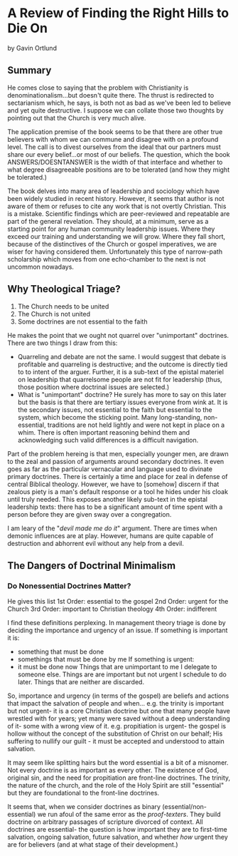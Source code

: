 # A Review of Finding the Right Hills to Die On
by Gavin Ortlund


## Summary

He comes close to saying that the problem with Christianity is denominationalism...but doesn't quite there.
The thrust is redirected to sectarianism which, he says, is both not as bad as we've been led to believe and yet quite destructive.
I suppose we can collate those two thoughts by pointing out that the Church is very much alive.

The application premise of the book seems to be that there are other true believers with whom we can commune and disagree with on a profound level.
The call is to divest ourselves from the ideal that our partners must share our every belief...or most of our beliefs.
The question, which the book ANSWERS/DOESNTANSWER is the width of that interface and whether to what degree disagreeable positions are to be tolerated (and how they might be tolerated.)

The book delves into many area of leadership and sociology which have been widely studied in recent history.
However, it seems that author is not aware of them or refuses to cite any work that is not overtly Christian.
This is a mistake.
Scientific findings which are peer-reviewed and repeatable are part of the general revelation.
They should, at a minimum, serve as a starting point for any human community leadership issues.
Where they exceed our training and understanding we will grow.
Where they fall short, because of the distinctives of the Church or gospel imperatives, we are wiser for having considered them.
Unfortunately this type of narrow-path scholarship which moves from one echo-chamber to the next is not uncommon nowadays.


## Why Theological Triage?

1. The Church needs to be united
2. The Church is not united
3. Some doctrines are not essential to the faith

He makes the point that we ought not quarrel over "unimportant" doctrines.
There are two things I draw from this:
- Quarreling and debate are not the same.  I would suggest that debate is profitable and quarreling is destructive; and the outcome is directly tied to to intent of the arguer.  Further, it is a sub-text of the epistal materiel on leadership that quarrelsome people are not fit for leadership (thus, those position where doctrinal issues are selected.)
- What is "unimportant" doctrine?  He surely has more to say on this later but the basis is that there are tertiary issues everyone from wink at.  It is the secondary issues, not essential to the faith but essential to the system, which become the sticking point.  Many long-standing, non-essential, traditions are not held lightly and were not kept in place on a whim.  There is often important reasoning behind them and acknowledging such valid differences is a difficult navigation.

Part of the problem hereing is that men, especially younger men, are drawn to the zeal and passion of arguments around secondary doctrines.
It even goes as far as the particular vernacular and language used to divinate primary doctrines.
There is certainly a time and place for zeal in defense of central Biblical theology.
However, we have to [somehow] discern if that zealous piety is a man's default response or a tool he hides under his cloak until truly needed.
This exposes another likely sub-text in the epistal leadership texts: there has to be a significant amount of time spent with a person before they are given sway over a congregation.

I am leary of the "_devil made me do it_" argument.
There are times when demonic influences are at play.
However, humans are quite capable of destruction and abhorrent evil without any help from a devil.


## The Dangers of Doctrinal Minimalism

### Do Nonessential Doctrines Matter?

He gives this list
1st Order: essential to the gospel
2nd Order: urgent for the Church
3rd Order: important to Christian theology
4th Order: indifferent

I find these definitions perplexing.
In management theory triage is done by deciding the importance and urgency of an issue.
If something is important it is:
* something that must be done
* somethings that must be done by me
If something is urgent:
* it must be done now
Things that are unimportant to me I delegate to someone else.
Things are are important but not urgent I schedule to do later.
Things that are neither are discarded.

So, importance and urgency (in terms of the gospel) are beliefs and actions that impact the salvation of people and when...
e.g. the trinity is important but not urgent- it is a core Christian doctrine but one that many people have wrestled with for years;  yet many were saved without a deep understanding of it- some <gasp> with a wrong view of it.
e.g. propitiation is urgent- the gospel is hollow without the concept of the substitution of Christ on our behalf;  His suffering to nullify our guilt - it must be accepted and understood to attain salvation.

It may seem like splitting hairs but the word essential is a bit of a misnomer.
Not every doctrine is as important as every other.
The existence of God, original sin, and the need for propitiation are front-line doctrines.
The trinity, the nature of the church, and the role of the Holy Spirit are still "essential" but they are foundational to the front-line doctrines.

It seems that, when we consider doctrines as binary (essential/non-essential) we run afoul of the same error as the _proof-texters_.
They build doctrine on arbitrary passages of scripture divorced of context.
All doctrines are essential- the question is how important they are to first-time salvation, ongoing salvation, future salvation, and whether _how_ urgent they are for believers (and at what stage of their development.)

